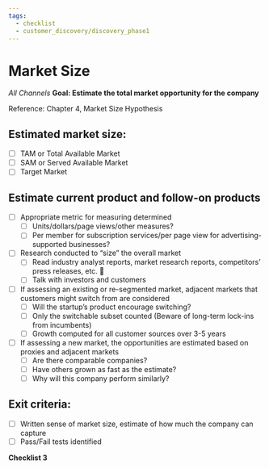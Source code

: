 ```yaml
---
tags:
  - checklist
  - customer_discovery/discovery_phase1
---
```

# Market Size
*All Channels*
**Goal: Estimate the total market opportunity for the company**

Reference: Chapter 4, Market Size Hypothesis

## Estimated market size:
- [ ] TAM or Total Available Market
- [ ] SAM or Served Available Market
- [ ] Target Market
## Estimate current product and follow-on products
- [ ] Appropriate metric for measuring determined
	- [ ] Units/dollars/page views/other measures?
	- [ ] Per member for subscription services/per page view for advertising-supported businesses?
- [ ] Research conducted to “size” the overall market
	- [ ] Read industry analyst reports, market research reports, competitors’ press releases, etc.

	- [ ] Talk with investors and customers
- [ ] If assessing an existing or re-segmented market, adjacent markets that customers might switch from are considered
	- [ ] Will the startup’s product encourage switching?
	- [ ] Only the switchable subset counted (Beware of long-term lock-ins from incumbents)
	- [ ] Growth computed for all customer sources over 3-5 years
- [ ] If assessing a new market, the opportunities are estimated based on proxies and adjacent markets
	- [ ] Are there comparable companies?
	- [ ] Have others grown as fast as the estimate?
	- [ ] Why will this company perform similarly?
## Exit criteria:
- [ ] Written sense of market size, estimate of how much the company can capture
- [ ] Pass/Fail tests identified

**Checklist 3**
